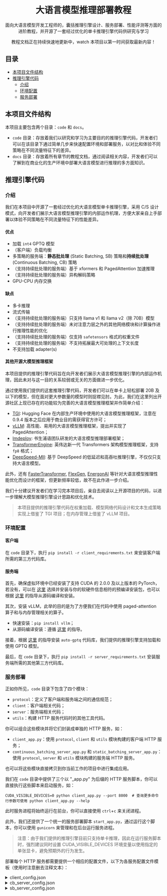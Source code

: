 <h1 align="center">大语言模型推理部署教程</h1>
<p align="center">面向大语言模型开发工程师的，囊括推理引擎设计、服务部署、性能评测等方面的进阶教程，并开源了一套经过优化的单卡推理引擎代码供研究与学习</p>

<p align="center">教程文档正在持续快速地更新中，watch 本项目以第一时间获取最新内容！</p>

## 目录

- [本项目文件结构](#本项目文件结构)
- [推理引擎代码](#推理引擎代码)
  * [介绍](#介绍)
  * [环境配置](#环境配置)
  * [服务部署](#服务部署)


## 本项目文件结构

本项目主要包含两个目录：`code` 和 `docs`。
- `code` 目录：存放着我们以研究和学习为主要目的的推理引擎代码，开发者们可以在该目录下通过简单几步来快速配置环境和部署服务，以对比和体验不同策略在不同流量特征下的差异。
- `docs` 目录：存放着所有章节的教程文档，通过阅读相关内容，开发者们可以了解到在商业化的生产环境中部署大语言模型进行推理的多方面知识。

## 推理引擎代码

### 介绍

我们在本项目中开源了一套经过优化的大语言模型单卡推理引擎，采用 C/S 设计模式，向开发者们展示大语言模型推理引擎的内部运作机理，方便大家亲自上手部署以体验不同策略在不同流量特征下的性能差异。

#### 优点

- 加载 `int4` GPTQ 模型
- （客户端）负载均衡
- 多策略的服务端：**静态批处理** (Static Batching, SB) 策略和**持续批处理** (Continuous Batching, CB) 策略
- （支持持续批处理的服务端）基于 xformers 和 PagedAttention 加速推理
- （支持持续批处理的服务端）异构解码策略
- GPU-CPU 内存交换

#### 缺点

- 多卡推理
- 流式传输
- （支持持续批处理的服务端）只支持 llama v1 和 llama v2（除 70B）模型
- （支持持续批处理的服务端）未对注意力层之外的其他网络模块和计算操作进行推理性能的优化
- （支持持续批处理的服务端）仅支持 `safetensors` 格式的权重文件
- （支持持续批处理的服务端）不支持拓展最大可处理的上下文长度
- 不支持加载 adapter(s)

#### 其他开源大模型推理框架

本项目提供的推理引擎代码旨在向开发者们展示大语言模型推理引擎的内部运作机理，因此未对与这一目的关系较弱或无关的方面做进一步优化。

通过使用我们提供的这套推理引擎代码，开发者们可以在单卡上轻松部署 20B 及以下的模型，但在面对更大参数量的模型时则捉襟见肘。为此，我们在这里列出开源社区上现已存在的功能较为完善的大语言模型推理框架并作简单介绍：

- [TGI](https://github.com/huggingface/text-generation-inference): Hugging Face 在内部生产环境中使用的大语言模型推理框架，注意在 0.9.4 版本之后应用于商业目的需获得官方许可；
- [vLLM](https://github.com/vllm-project/vllm): 高性能、易用的大语言模型推理框架，提出并实现了 PagedAttention；
- [lmdeploy](https://github.com/InternLM/lmdeploy): 书生浦语团队研发的大语言模型推理部署框架；
- [TransformerEngine](https://github.com/NVIDIA/TransformerEngine): 英伟达新一代 Transformers 架构模型推理框架，支持 `fp8` 格式；
- [DeepSpeed-MII](https://github.com/microsoft/DeepSpeed-MII): 基于 DeepSpeed 的低延迟和高吞吐推理引擎，不仅仅只支持大语言模型。

此外，还有 [FasterTransformer](https://github.com/NVIDIA/FasterTransformer), [FlexGen](https://github.com/FMInference/FlexGen), [EnergonAI](https://github.com/hpcaitech/EnergonAI) 等针对大语言模型推理性能优化而设计的框架，但更新频率较低，故不在此作进一步介绍。

我们十分建议开发者们在学习完本项目后，亲自去阅读以上开源项目的代码，以进一步理解大模型推理引擎设计思路和优化技术。

> 本项目提供的推理引擎代码在权重加载、模型网络代码设计和文本生成策略实现上借鉴了 TGI 项目；在内存管理上借鉴了 vLLM 项目。

### 环境配置

#### 客户端

在 `code` 目录下，执行 `pip install -r client_requirements.txt` 来安装客户端所需的第三方代码库。

#### 服务端

首先，确保虚拟环境中已经安装了支持 CUDA 的 2.0.0 及以上版本的 PyTorch，若没有，可以在 [这里](https://pytorch.org/get-started/locally/) 选择并安装与你的软硬件信息相符的预编译安装包，也可以根据 [这里](https://github.com/pytorch/pytorch#from-source) 的指导从源码编译和安装。

其次，安装 vLLM，此举的目的是为了方便我们在代码中使用 paged-attention 算子和与内存管理相关的算子。
- 快速安装：`pip install vllm`；
- 从源码编译安装：遵循 [这里](https://vllm.readthedocs.io/en/latest/getting_started/installation.html#build-from-source) 的指导。

接着，根据 [这里](https://github.com/PanQiWei/AutoGPTQ#installation) 的指导安装 `auto-gptq` 代码库，我们提供的推理引擎支持加载和使用 GPTQ 模型。

最后，在 `code` 目录下，执行 `pip install -r server_requirements.txt` 安装服务端所需的其他第三方代码库。

### 服务部署
正如你所见，`code` 目录下包含了四个模块：
- `protocol`：定义了客户端和服务端之间的通信规范；
- `client`：客户端相关代码；
- `server`：服务端相关代码；
- `utils`：构建 HTTP 服务代码时的其他工具代码。

你可以组合这些模块并将它们封装成单独的 HTTP 服务，如：
- `client_app.py`：使用 `protocol`, `client` 和 `utils` 模块构建的客户端 HTTP 服务；
- `continuous_batching_server_app.py` 和 `static_batching_server_app.py`：使用 `protocol`, `server` 和 `utils` 模块构建的服务端 HTTP 服务。

也可以将这些模块直接拷贝到你当前工作的项目中进行集成应用。

我们在 `code` 目录中提供了三个以 "_app.py" 为后缀的 HTTP 服务脚本，你可以直接执行这些脚本来启动服务，如：
```shell
CUDA_VISIBLE_DEVICES=0 python client_app.py --port 8000  # 查询更多命令行参数可使用 python client_app.py --help
```

此时服务进程将始终运行在前台，你可以直接使用 `ctrl`+`c` 来关闭进程。

此外，我们还提供了一个统一的服务部署脚本 `start_app.py`，通过运行这个脚本，你可以使用 `gunicorn` 来管理和在后台运行服务进程。

> 注意：由于我们提供的推理引擎目前只支持单卡推理，因此在运行服务脚本时，强烈建议同时设置 CUDA_VISIBLE_DEVICES 环境变量以使用指定的单张显卡，避免预期外的行为发生。

部署每个 HTTP 服务都需要提供一个相应的配置文件，以下为各服务配置文件模板（使用时注意删去注释文本）：

<details>
<summary>client_config.json</summary>

```json
{
  "continuous_batching_server_urls": ["http://127.0.0.1:8001"],  # 支持持续批处理的服务端 HTTP 服务地址，请求会在此间负载均衡地分发
  "static_batching_server_urls": ["http://127.0.0.1:8002"],  # 支持静态批处理的服务端 HTTP 服务地址，请求会在此间负载均衡地分发
  "openai_jumper_configs": [
    {
      "api_key": "YOUR_OPENAI_KEY",
      "org_id": null
    }
  ],  # openai 账号列表，请求会在此间负载均衡地分发
  "heart_beat_interval_seconds": 600  # 对服务端的 HTTP 服务心跳检测间隔（以秒为单位）
}
```
</details>

<details>
<summary>cb_server_config.json</summary>

```json
{
  "model_loading_config": {
    "model_type": "llama",  # 模型架构类型，目前只支持 llama
    "model_name_or_path": "PATH_TO_MODEL_DIR",  # 存放模型权重文件的目录路径，只支持 safetensors 格式
    "torch_dtype": "float16",  # （非 GPTQ 模型时）模型权重和运算时使用的数值类型，可选项为 float16 和 bfloat16
    "tokenizer_name_or_path": null,  # 存放分词器模型文件的目录路径，如果为空则使用存放模型权重文件的目录路径
    "use_fast_tokenizer": false,  # 若为 true 则加载分词器时设置 use_fast=True
    "trust_remote_code": false,  # 是否使用非 Hugging Face 官方提供的模型或分词器代码
    "quantize_method": null,  # 量化方法，可选值为 gptq
    "model_max_length": 2048,  # 模型能处理的最大上下文长度
    "gptq_model_base_name": null,  # GPTQ 模型权重文件名称（不包含文件拓展名），若为空则使用默认的命名格式查找文件
    "gptq_config_base_name": null  # GPTQ 配置文件名称（不包含文件拓展名），若为空则使用默认的命名格式查找文件
  },
  "batcher_config": {
    "batch_max_tokens": 56000,  # 一个批次中同时处理的最大 tokens 数量，这里的值为 llama-7b fp16 模型在 A100-40G 上的一个合理值
    "batch_max_beams": 32  # 一个批次中同时处理的最大 beam（文本生成阶段的预测分支） 数量，这里的值为 llama-7b fp16 模型在 A100-40G 上的一个合理值
  },
  "cache_config": {
    "num_blocks": 2500,  # GPU 内存块数量，这里的值为 llama-7b fp16 模型在 A100-40G 上的一个合理值
    "num_blocks_cpu": 1024,  # CPU 内存块数量
    "block_size": 16,  # 一个内存块的大小
    "watermark": 0.01,  # 预留的 GPU 内存块比例，这是为了防止过分分配 GPU 内存块给 prompt 的 和从 CPU 内存换入的 KV Cache 而导致文本生成时 GPU 内存资源紧张
  }
}
```
</details>

<details>
<summary>sb_server_config.json</summary>

```json
{
  "batcher_config": {
    "package_max_workload": "16",  # 一个任务包的最大工作负载，单位为 beam
    "packaging_interval_seconds": 2  # 打包的间隔时间，TPS/QPS 越小间隔时间可以越长
  },
  "worker_config": {
    "model_name_or_path": "PATH_TO_MODEL_DIR",  # 存放模型权重文件的目录路径
    "tokenizer_name_or_path": null,  # 存放模型权重文件的目录路径
    "revision": "main",  # 使用的模型仓库分支，仅在目录路径为 Hugging Face Hub 模型名或 github 仓库目录时生效
    "low_cpu_mem_usage": true,  # 是否直接将模型权重加载到 GPU 
    "torch_dtype": "float16",  # （非 GPTQ 模型时）模型权重和运算时使用的数值类型，可选项为 float16 和 bfloat16
    "use_fast_tokenizer": false,  # 若为 true 则加载分词器时设置 use_fast=True
    "trust_remote_code": false,  # 是否使用非 Hugging Face 官方提供的模型或分词器代码
    "use_safetensors": false,  # 是否加载 `safetensors` 格式的权重文件
    "batch_size": -1,  # TextGenerationPipeline 执行时所使用的 batch_size，-1 表示同时处理所有的输入
    "is_gptq_quantized": false  # 是否使用的是 GPTQ 模型
  }
}
```
</details>

